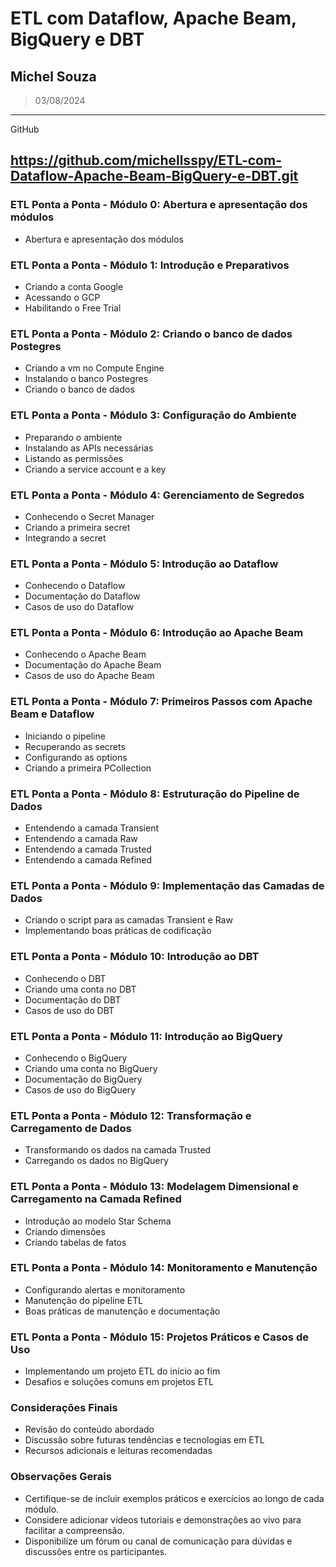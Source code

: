 # ETL com Dataflow, Apache Beam, BigQuery e DBT
## Michel Souza
> 03/08/2024
---
GitHub 

https://github.com/michellsspy/ETL-com-Dataflow-Apache-Beam-BigQuery-e-DBT.git
---

### ETL Ponta a Ponta  - Módulo 0: Abertura e apresentação dos módulos
- Abertura e apresentação dos módulos

### ETL Ponta a Ponta - Módulo 1: Introdução e Preparativos
- Criando a conta Google
- Acessando o GCP
- Habilitando o Free Trial

### ETL Ponta a Ponta - Módulo 2: Criando o banco de dados Postegres
- Criando a vm no Compute Engine
- Instalando o banco Postegres
- Criando o banco de dados

### ETL Ponta a Ponta - Módulo 3: Configuração do Ambiente
- Preparando o ambiente
- Instalando as APIs necessárias
- Listando as permissões
- Criando a service account e a key

### ETL Ponta a Ponta - Módulo 4: Gerenciamento de Segredos
- Conhecendo o Secret Manager
- Criando a primeira secret
- Integrando a secret

### ETL Ponta a Ponta - Módulo 5: Introdução ao Dataflow
- Conhecendo o Dataflow
- Documentação do Dataflow
- Casos de uso do Dataflow

### ETL Ponta a Ponta - Módulo 6: Introdução ao Apache Beam
- Conhecendo o Apache Beam
- Documentação do Apache Beam
- Casos de uso do Apache Beam

### ETL Ponta a Ponta - Módulo 7: Primeiros Passos com Apache Beam e Dataflow
- Iniciando o pipeline
- Recuperando as secrets
- Configurando as options
- Criando a primeira PCollection

### ETL Ponta a Ponta - Módulo 8: Estruturação do Pipeline de Dados
- Entendendo a camada Transient 
- Entendendo a camada Raw 
- Entendendo a camada Trusted 
- Entendendo a camada Refined

### ETL Ponta a Ponta - Módulo 9: Implementação das Camadas de Dados
- Criando o script para as camadas Transient e Raw
- Implementando boas práticas de codificação

### ETL Ponta a Ponta - Módulo 10: Introdução ao DBT
- Conhecendo o DBT
- Criando uma conta no DBT
- Documentação do DBT
- Casos de uso do DBT

### ETL Ponta a Ponta - Módulo 11: Introdução ao BigQuery
- Conhecendo o BigQuery
- Criando uma conta no BigQuery
- Documentação do BigQuery
- Casos de uso do BigQuery

### ETL Ponta a Ponta - Módulo 12: Transformação e Carregamento de Dados
- Transformando os dados na camada Trusted
- Carregando os dados no BigQuery

### ETL Ponta a Ponta - Módulo 13: Modelagem Dimensional e Carregamento na Camada Refined
- Introdução ao modelo Star Schema
- Criando dimensões
- Criando tabelas de fatos

### ETL Ponta a Ponta - Módulo 14: Monitoramento e Manutenção
- Configurando alertas e monitoramento
- Manutenção do pipeline ETL
- Boas práticas de manutenção e documentação

### ETL Ponta a Ponta - Módulo 15: Projetos Práticos e Casos de Uso
- Implementando um projeto ETL do início ao fim
- Desafios e soluções comuns em projetos ETL

### Considerações Finais
- Revisão do conteúdo abordado
- Discussão sobre futuras tendências e tecnologias em ETL
- Recursos adicionais e leituras recomendadas

### Observações Gerais
- Certifique-se de incluir exemplos práticos e exercícios ao longo de cada módulo.
- Considere adicionar vídeos tutoriais e demonstrações ao vivo para facilitar a compreensão.
- Disponibilize um fórum ou canal de comunicação para dúvidas e discussões entre os participantes.



